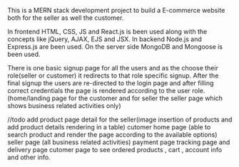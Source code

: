 This is a MERN stack development project to build a E-commerce website both for the seller as well the customer.

In frontend HTML, CSS, JS and React.js is been used along with the concepts like jQuery, AJAX, EJS and JSX.
In backend Node.js and Express.js are been used. 
On the server side MongoDB and Mongoose is been used.

There is one basic signup page for all the users and as the choose their role(seller or customer) it redirects to that role specific signup. 
After the final signup the users are re-directed to the login page and after filling correct credentials the page is rendered according to the user role.(home/landing page for the customer and for seller the seller page which shows business related activities only)

//todo 
add product page detail for the seller(image insertion of products and add product details rendering in a table)
cutomer home page (able to search product and render the page according to the available options)
seller page (all business related activities)
payment page 
tracking page and delivery page 
cutomer page to see ordered products , cart , account info and other info.
